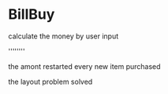 # BillBuy

calculate the money by user input


''''''''



the amont restarted every new item purchased

the layout problem solved
